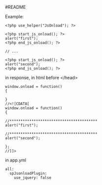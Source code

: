 #README

Example:

    <?php use_helper("JsOnload"); ?>

    <?php start_js_onload(); ?>
    alert("first");
    <?php end_js_onload(); ?>
    
    // ...

    <?php start_js_onload(); ?>
    alert("second");
    <?php end_js_onload(); ?>

in response, in html before &lt;/head&gt;

    window.onload = function() 
    {

    }
    //<![CDATA[
    window.onload = function()
    {

    //****************************************
    alert("first");

    //****************************************
    alert("second");

    };
    //]]>


in app.yml

    all:
      spJsonloadPlugin:
        use_jquery: false

